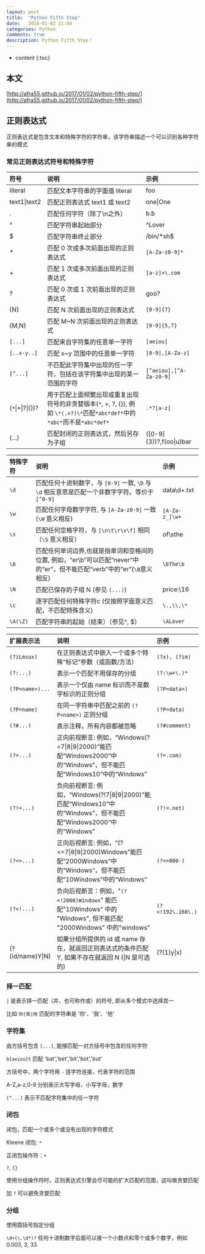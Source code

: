 ```yaml
---
layout: post
title:  "Python Fifth Step"
date:   2018-01-02 21:04
categories: Python
comments: true
description: Python Fifth Step！
---
```


* content
{:toc}

## 本文

[http://afra55.github.io/2017/01/02/python-fifth-step/](http://afra55.github.io/2017/01/02/python-fifth-step/)

## 正则表达式

正则表达式是包含文本和特殊字符的字符串，该字符串描述一个可以识别各种字符串的模式

### 常见正则表达式符号和特殊字符

| 符号 | 说明 | 示例 |
| :------ | :------ | :------ |
| literal | 匹配文本字符串的字面值 literal | foo | 
| text1&#124;text2 | 匹配正则表达式 text1 或 text2 | one&#124;One |
| . | 匹配任何字符（除了\n之外） | b.b |
| ^ | 匹配字符串起始部分 | ^Lover |
| $ | 匹配字符串终止部分 | /bin/*sh$ |
| * | 匹配 0 次或多次前面出现的正则表达式 | `[A-Za-z0-9]*` |
| + | 匹配 1 次或多次前面出现的正则表达式 | `[a-z]+\.com` |
| ? | 匹配 0 次或 1 次前面出现的正则表达式 | goo? |
| {N} | 匹配 N 次前面出现的正则表达式 | `[0-9]{7}` |
| {M,N} | 匹配 M~N 次前面出现的正则表达式 | `[0-9]{5,7}` |
| `[...]` | 匹配来自字符集的任意单一字符 | `[aeiou]` |
| `[..x-y..]` | 匹配 x~y 范围中的任意单一字符 | `[0-9],[A-Za-z]` |
| `[^...]` | 不匹配此字符集中出现的任一字符，包括在该字符集中出现的某一范围的字符 | `[^aeiou],[^A-Za-z0-9]` |
| (`*`&#124;+&#124;?&#124;{})? | 用于匹配上面频繁出现或重复出现符号的非贪婪版本(`*`, +, ?, {}), 例如 `\*(.+?)\*`匹配`*abc*def*`中的`*abc*`而不是`*abc*def*` | `.*?[a-z]` |
| (...) | 匹配封闭的正则表达式，然后另存为子组 | ([0-9]{3})?,f(oo&#124;u)bar |


| 特殊字符 | 说明 | 示例 |
| :------ | :------ | :------ |
| `\d` | 匹配任何十进制数字，与 `[0-9]` 一致, `\D` 与 `\d` 相反意思是匹配一个非数字字符。等价于`[^0-9]` | data\d+.txt |
| `\w` | 匹配任何字母数字字符, 与 `[A-Za-z0-9]` 一致(`\W` 意义相反) | `[A-Za-z_]\w+` |
| `\s` | 匹配任何空格字符，与 `[\n\t\r\v\f]` 相同（`\S` 意义相反） | of\sthe |
| `\b` | 匹配任何单词边界,也就是指单词和空格间的位置, 例如，“er\b”可以匹配“never”中的“er”，但不能匹配“verb”中的“er”(`\B`意义相反) | `\bThe\b` |
| `\N` | 匹配已保存的子组 N (参见 `(...)`) | price:\16 |
| `\c` | 逐字匹配任何特殊字符c (仅按照字面意义匹配，不匹配特殊含义) | `\.,\\,\*` | 
| `\A(\Z)` | 匹配字符串的起始（结束）（参见^, $）| `\ALover` |



| 扩展表示法 | 说明 | 示例 |
| :------ | :------ | :------ |
| `(?iLmsux)` | 在正则表达式中嵌入一个或多个特殊“标记”参数（或函数/方法） | `(?x), (?im)` |
| `(?:...)` | 表示一个匹配不用保存的分组 | `(?:\w+\.)*` |
| `(?P<name>)...` | 表示一个仅由 name 标识而不是数字标识的正则分组 | `(?P<data>)` |
| `(?P=name)` | 在同一字符串中匹配之前的 `(?P<name>)` 正则分组 | `(?P=data)` |
| `(?#...)` | 表示注释，所有内容都被忽略 | `(?#comment)` |
| `(?=...)` | 正向前视断言: 例如，“Windows(?=7&#124;8&#124;9&#124;2000)”能匹配“Windows2000”中的“Windows”，但不能匹配“Windows10”中的“Windows” | `(?=.com)` |
| `(?!=...)` | 负向前视断言: 例如，“Windows(?!7&#124;8&#124;9&#124;2000)”能匹配“Windows10”中的“Windows”，但不能匹配“Windows2000”中的“Windows” | `(?!=.net)` |
| `(?<=...)` | 正向后视断言: 例如，“(?<=7&#124;8&#124;9&#124;2000)Windows”能匹配“2000Windows”中的“Windows”，但不能匹配“10Windows”中的“Windows” | `(?<=800-)` |
| `(?<!...)` | 负向后视断言：例如，"`(?<!2000)Windows`" 能匹配"10Windows" 中的 "Windows", 但不能匹配 "2000Windows" 中的"windows" | `(?<!192\.168\.)` |
| (?(id/name)Y&#124;N) | 如果分组所提供的 id 或 name 存在，就返回正则表达式的条件匹配Y, 如果不存在就返回 N (&#124;N 是可选的) | (?(1)y&#124;x) |


### 择一匹配

`|` 是表示择一匹配（并，也可称作或）的符号, 即从多个模式中选择其一

比如 `你|我|他` 匹配的字符串是 '你'、'我'、'他'

### 字符集

由方括号包含 `[...]`, 能够匹配一对方括号中包含的任何字符

`b[aeiou]t` 匹配 'bat','bet','bit','bot','but'

方括号中，两个字符用 `-` 连字符连接，代表字符的范围

A-Z,a-z,0-9 分别表示大写字母，小写字母，数字

`[^...]` 表示不匹配字符集中的任一字符

### 闭包

闭包，匹配一个或多个或没有出现的字符模式

Kleene 闭包: `*`

正闭包操作符：`+`

`?`, `{}`

使用分组操作符时，正则表达式引擎会尽可能的扩大匹配的范围，这叫做贪婪匹配

加 `?` 可以避免贪婪匹配

### 分组

使用圆括号指定分组

`\d+(\.\d*)?` 任何十进制数字后面可以接一个小数点和零个或多个数字，例如 0.003, 3, 33.





